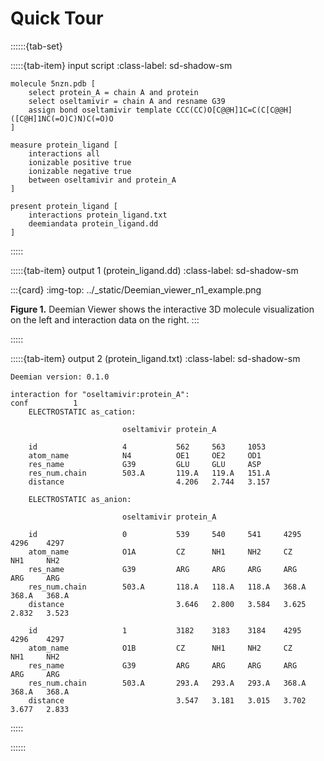 # Quick Tour


::::::{tab-set}

:::::{tab-item} input script
:class-label: sd-shadow-sm

```text
molecule 5nzn.pdb [
    select protein_A = chain A and protein
    select oseltamivir = chain A and resname G39
    assign bond oseltamivir template CCC(CC)O[C@@H]1C=C(C[C@@H]([C@H]1NC(=O)C)N)C(=O)O
]

measure protein_ligand [
    interactions all
    ionizable positive true
    ionizable negative true
    between oseltamivir and protein_A
]

present protein_ligand [
    interactions protein_ligand.txt
    deemiandata protein_ligand.dd
]
```
:::::

:::::{tab-item} output 1 (protein_ligand.dd)
:class-label: sd-shadow-sm

:::{card}
:img-top: ../_static/Deemian_viewer_n1_example.png

**Figure 1.** Deemian Viewer shows the interactive 3D molecule visualization on the left and interaction data on the right.
:::

:::::

:::::{tab-item} output 2 (protein_ligand.txt)
:class-label: sd-shadow-sm

```text
Deemian version: 0.1.0

interaction for "oseltamivir:protein_A":
conf          1
    ELECTROSTATIC as_cation:

                         oseltamivir protein_A

    id                   4           562     563     1053
    atom_name            N4          OE1     OE2     OD1
    res_name             G39         GLU     GLU     ASP
    res_num.chain        503.A       119.A   119.A   151.A
    distance                         4.206   2.744   3.157

    ELECTROSTATIC as_anion:

                         oseltamivir protein_A

    id                   0           539     540     541     4295    4296    4297
    atom_name            O1A         CZ      NH1     NH2     CZ      NH1     NH2
    res_name             G39         ARG     ARG     ARG     ARG     ARG     ARG
    res_num.chain        503.A       118.A   118.A   118.A   368.A   368.A   368.A
    distance                         3.646   2.800   3.584   3.625   2.832   3.523

    id                   1           3182    3183    3184    4295    4296    4297
    atom_name            O1B         CZ      NH1     NH2     CZ      NH1     NH2
    res_name             G39         ARG     ARG     ARG     ARG     ARG     ARG
    res_num.chain        503.A       293.A   293.A   293.A   368.A   368.A   368.A
    distance                         3.547   3.181   3.015   3.702   3.677   2.833
```

:::::

::::::
